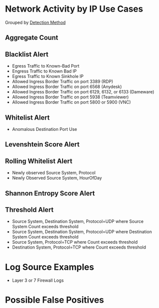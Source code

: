 # Network Activity by IP Use Cases

Grouped by [Detection Method](/Detection-Methods.md)


## Aggregate Count


## Blacklist Alert
- Egress Traffic to Known-Bad Port
- Engress Traffic to Known Bad IP
- Egress Traffic to Known Sinkhole IP
- Allowed Ingress Border Traffic on port 3389 (RDP)
- Allowed Ingress Border Traffic on port 6568 (Anydesk)
- Allowed Ingress Border Traffic on port 6129, 6132, or 6133 (Dameware)
- Allowed Ingress Border Traffic on port 5938 (Teamviewer)
- Allowed Ingress Border Traffic on port 5800 or 5900 (VNC)


## Whitelist Alert
- Anomalous Destination Port Use

## Levenshtein Score Alert


## Rolling Whitelist Alert
- Newly observed Source System, Protocol
- Newly Observed Source System, HourOfDay


## Shannon Entropy Score Alert


## Threshold Alert
- Source System, Destination System, Protocol=UDP where Source System Count exceeds threshold
- Source System, Destination System, Protocol=UDP where Destination System Count exceeds threshold
- Source System, Protocol=TCP where Count exceeds threshold
- Destination System, Protocol=TCP where Count exceeds threshold


# Log Source Examples
- Layer 3 or 7 Firewall Logs


# Possible False Positives
